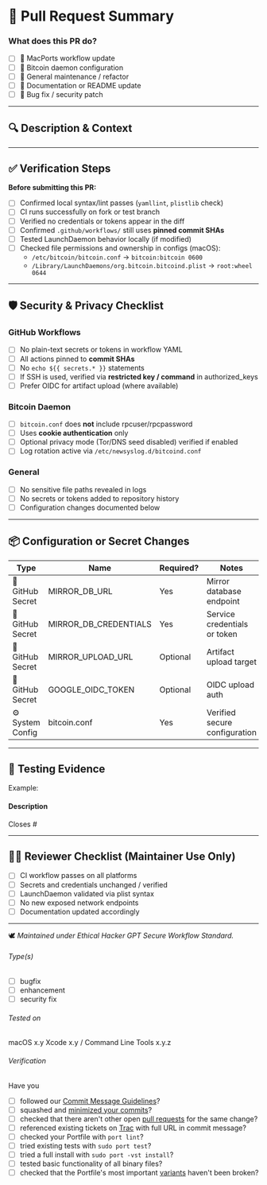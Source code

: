 # 🧾 Pull Request Summary

### What does this PR do?
<!-- Short description of what this pull request changes or adds. -->

- [ ] 🔧 MacPorts workflow update
- [ ] 💾 Bitcoin daemon configuration
- [ ] 🧰 General maintenance / refactor
- [ ] 🧱 Documentation or README update
- [ ] 🐛 Bug fix / security patch

---

## 🔍 Description & Context
<!-- Explain why this change is needed, what issue it addresses, or what improvement it introduces. -->
<!-- Example: "Updated mirror.yml to support OIDC authentication and removed static SSH keys." -->

---

## ✅ Verification Steps

**Before submitting this PR:**
- [ ] Confirmed local syntax/lint passes (`yamllint`, `plistlib` check)
- [ ] CI runs successfully on fork or test branch
- [ ] Verified no credentials or tokens appear in the diff
- [ ] Confirmed `.github/workflows/` still uses **pinned commit SHAs**
- [ ] Tested LaunchDaemon behavior locally (if modified)
- [ ] Checked file permissions and ownership in configs (macOS):
  - `/etc/bitcoin/bitcoin.conf` → `bitcoin:bitcoin 0600`
  - `/Library/LaunchDaemons/org.bitcoin.bitcoind.plist` → `root:wheel 0644`

---

## 🛡️ Security & Privacy Checklist

### GitHub Workflows
- [ ] No plain-text secrets or tokens in workflow YAML
- [ ] All actions pinned to **commit SHAs**
- [ ] No `echo ${{ secrets.* }}` statements
- [ ] If SSH is used, verified via **restricted key / command** in authorized_keys
- [ ] Prefer OIDC for artifact upload (where available)

### Bitcoin Daemon
- [ ] `bitcoin.conf` does **not** include rpcuser/rpcpassword
- [ ] Uses **cookie authentication** only
- [ ] Optional privacy mode (Tor/DNS seed disabled) verified if enabled
- [ ] Log rotation active via `/etc/newsyslog.d/bitcoind.conf`

### General
- [ ] No sensitive file paths revealed in logs
- [ ] No secrets or tokens added to repository history
- [ ] Configuration changes documented below

---

## 📦 Configuration or Secret Changes
<!-- Document if new secrets, keys, or environment variables are required -->
| Type | Name | Required? | Notes |
|------|------|------------|-------|
| 🔐 GitHub Secret | MIRROR_DB_URL | Yes | Mirror database endpoint |
| 🔐 GitHub Secret | MIRROR_DB_CREDENTIALS | Yes | Service credentials or token |
| 🔐 GitHub Secret | MIRROR_UPLOAD_URL | Optional | Artifact upload target |
| 🔐 GitHub Secret | GOOGLE_OIDC_TOKEN | Optional | OIDC upload auth |
| ⚙️ System Config | bitcoin.conf | Yes | Verified secure configuration |

---

## 🧪 Testing Evidence
<!-- Provide logs, screenshots, or CI run links showing tests passed and service working as expected. -->
Example:
#### Description

<!-- Note: it is best to make pull requests from a branch rather than from ---

## 🧾 Linked Issues / References
<!-- Example: Closes #123 or relates to #456 -->
Closes #

---

## 🧑‍💻 Reviewer Checklist (Maintainer Use Only)
- [ ] CI workflow passes on all platforms
- [ ] Secrets and credentials unchanged / verified
- [ ] LaunchDaemon validated via plist syntax
- [ ] No new exposed network endpoints
- [ ] Documentation updated accordingly

---

🕊️ *Maintained under Ethical Hacker GPT Secure Workflow Standard.*

###### Type(s)
<!-- update (title contains ": U(u)pdate to"), submission (new Portfile) and CVE Identifiers are auto-detected, replace [ ] with [x] to select -->

- [ ] bugfix
- [ ] enhancement
- [ ] security fix

###### Tested on
<!-- Triple-click and copy the next line and paste it into your shell. It will copy your OS and Xcode version to the clipboard. Paste it here replacing this section.
sh -c 'echo "macOS $(sw_vers -productVersion) $(sw_vers -buildVersion) $(uname -m)"; xcode=$(xcodebuild -version 2>/dev/null); if [ $? == 0 ]; then echo "$(echo "$xcode" | awk '\''NR==1{x=$0}END{print x" "$NF}'\'')"; else echo "Command Line Tools $(pkgutil --pkg-info=com.apple.pkg.CLTools_Executables | awk '\''/version:/ {print $2}'\'')"; fi' | tee /dev/tty | pbcopy
-->
macOS x.y
Xcode x.y / Command Line Tools x.y.z

###### Verification <!-- (delete not applicable items) -->
Have you

- [ ] followed our [Commit Message Guidelines](https://trac.macports.org/wiki/CommitMessages)?
- [ ] squashed and [minimized your commits](https://guide.macports.org/#project.github)?
- [ ] checked that there aren't other open [pull requests](https://github.com/macports/macports-ports/pulls) for the same change?
- [ ] referenced existing tickets on [Trac](https://trac.macports.org/wiki/Tickets) with full URL in commit message? <!-- Please don't open a new Trac ticket if you are submitting a pull request. -->
- [ ] checked your Portfile with `port lint`?
- [ ] tried existing tests with `sudo port test`?
- [ ] tried a full install with `sudo port -vst install`?
- [ ] tested basic functionality of all binary files?
- [ ] checked that the Portfile's most important [variants](https://trac.macports.org/wiki/Variants) haven't been broken?

<!-- Use "skip notification" (surrounded with []) to avoid notifying maintainers -->
